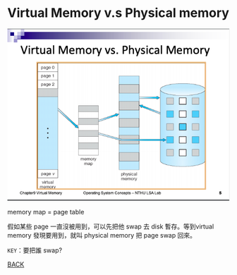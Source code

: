 # Virtual Memory v.s Physical memory

![Virtual%20Memory%20v%20s%20Physical%20memory%208a770b2ada794210ac947fb0f8da22a2/_2020-05-25_11.07.44.png](Virtual%20Memory%20v%20s%20Physical%20memory%208a770b2ada794210ac947fb0f8da22a2/_2020-05-25_11.07.44.png)

memory map = page table

假如某些 page 一直沒被用到，可以先把他 swap 去 disk 暫存。等到virtual memory 發現要用到，就叫 physical memory 把 page swap 回來。

`KEY`：要把誰 swap?

[BACK](https://www.notion.so/Virtual-Memory-2c6d658d7a994e0a882ba148033e3d12)